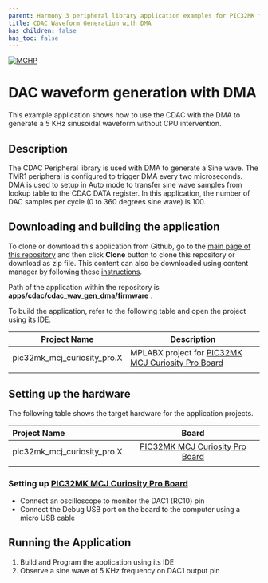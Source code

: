 ```yaml
---
parent: Harmony 3 peripheral library application examples for PIC32MK family
title: CDAC Waveform Generation with DMA 
has_children: false
has_toc: false
---
```


[![MCHP](https://www.microchip.com/ResourcePackages/Microchip/assets/dist/images/logo.png)](https://www.microchip.com)

# DAC waveform generation with DMA

This example application shows how to use the CDAC with the DMA to generate a 5 KHz sinusoidal waveform without CPU intervention.

## Description

The CDAC Peripheral library is used with DMA to generate a Sine wave. The TMR1 peripheral is configured to trigger DMA every two microseconds. DMA is used to setup in Auto mode to transfer sine wave samples from lookup table to the CDAC DATA register. In this application, the number of DAC samples per cycle (0 to 360 degrees sine wave) is 100.

## Downloading and building the application

To clone or download this application from Github, go to the [main page of this repository](https://github.com/Microchip-MPLAB-Harmony/csp_apps_pic32mk) and then click **Clone** button to clone this repository or download as zip file.
This content can also be downloaded using content manager by following these [instructions](https://github.com/Microchip-MPLAB-Harmony/contentmanager/wiki).

Path of the application within the repository is **apps/cdac/cdac_wav_gen_dma/firmware** .

To build the application, refer to the following table and open the project using its IDE.

| Project Name      | Description                                    |
| ----------------- | ---------------------------------------------- |
| pic32mk_mcj_curiosity_pro.X | MPLABX project for [PIC32MK MCJ Curiosity Pro Board](https://www.microchip.com/DevelopmentTools/ProductDetails/PartNO/DT100113) |
|||

## Setting up the hardware

The following table shows the target hardware for the application projects.

| Project Name| Board|
|:---------|:---------:|
| pic32mk_mcj_curiosity_pro.X | [PIC32MK MCJ Curiosity Pro Board](https://www.microchip.com/DevelopmentTools/ProductDetails/PartNO/DT100113) |
|||

### Setting up [PIC32MK MCJ Curiosity Pro Board](https://www.microchip.com/DevelopmentTools/ProductDetails/PartNO/DT100113)

- Connect an oscilloscope to monitor the DAC1 (RC10) pin
- Connect the Debug USB port on the board to the computer using a micro USB cable

## Running the Application

1. Build and Program the application using its IDE
2. Observe a sine wave of 5 KHz frequency on DAC1 output pin